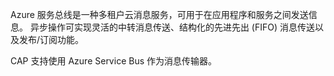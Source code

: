 Azure 服务总线是一种多租户云消息服务，可用于在应用程序和服务之间发送信息。 异步操作可实现灵活的中转消息传送、结构化的先进先出 (FIFO) 消息传送以及发布/订阅功能。

CAP 支持使用 Azure Service Bus 作为消息传输器。